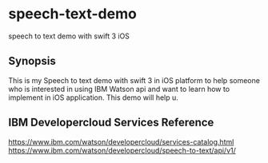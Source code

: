 # speech-text-demo
speech to text demo with swift 3 iOS

## Synopsis

This is my Speech to text demo with swift 3 in iOS platform to help someone who is interested in using IBM Watson api and want to learn how to
implement in iOS application. This demo will help u.

## IBM Developercloud Services Reference
https://www.ibm.com/watson/developercloud/services-catalog.html
https://www.ibm.com/watson/developercloud/speech-to-text/api/v1/

